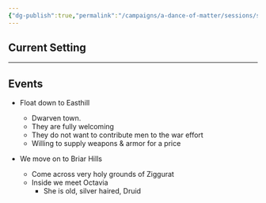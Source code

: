 ```yaml
---
{"dg-publish":true,"permalink":"/campaigns/a-dance-of-matter/sessions/session-007/"}
---
```



## Current Setting

---

## Events
-   Float down to Easthill
	-   Dwarven town.
	-   They are fully welcoming
	-   They do not want to contribute men to the war effort
	-   Willing to supply weapons & armor for a price

-   We move on to Briar Hills
	-   Come across very holy grounds of Ziggurat
	-   Inside we meet Octavia
		-   She is old, silver haired, Druid
